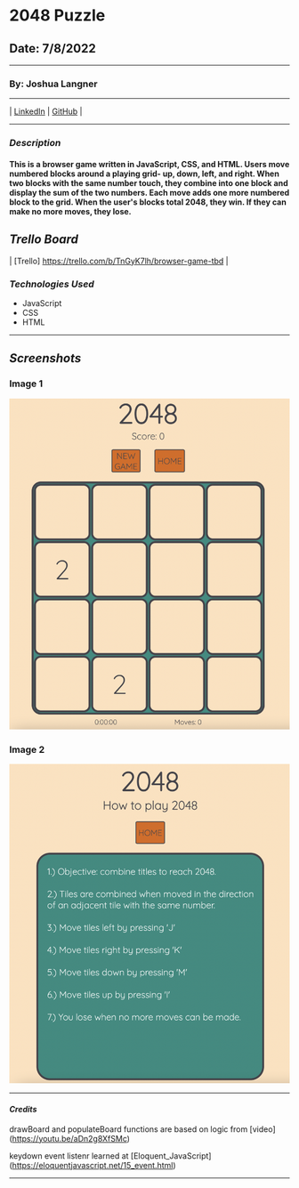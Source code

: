 # 2048 Puzzle

## Date: 7/8/2022

---

### By: Joshua Langner

---

| [LinkedIn](https://www.linkedin.com/in/josh-langner-48) | [GitHub](https://github.com/jlangner87) |

---

### **_Description_**

#### This is a browser game written in JavaScript, CSS, and HTML. Users move numbered blocks around a playing grid- up, down, left, and right. When two blocks with the same number touch, they combine into one block and display the sum of the two numbers. Each move adds one more numbered block to the grid. When the user's blocks total 2048, they win. If they can make no more moves, they lose.

## **_Trello Board_**

| [Trello] https://trello.com/b/TnGyK7lh/browser-game-tbd |

### **_Technologies Used_**

- JavaScript
- CSS
- HTML

---

## **_Screenshots_**

### Image 1

![Game_Board](screenshot.png)

### Image 2

![How_To](how-to.png)

---

#### _Credits_

drawBoard and populateBoard functions are based on logic from [video] (https://youtu.be/aDn2g8XfSMc)

keydown event listenr learned at [Eloquent_JavaScript] (https://eloquentjavascript.net/15_event.html)

---
